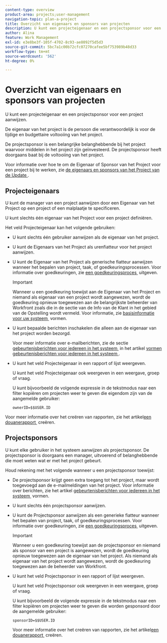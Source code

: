 ```yaml
---
content-type: overview
product-area: projects;user-management
navigation-topic: plan-a-project
title: Overzicht van eigenaars en sponsors van projecten
description: U kunt een projecteigenaar en een projectsponsor voor een project aanwijzen.
author: Alina
feature: Work Management
exl-id: e3e8be3f-105f-4702-8c93-ae8092f5d5d3
source-git-commit: 5bc7a1c00b72cfc07270cafee5bf753989b48d33
workflow-type: tm+mt
source-wordcount: '562'
ht-degree: 0%

---
```


# Overzicht van eigenaars en sponsors van projecten

<!-- Audited: 1/2024 -->

U kunt een projecteigenaar en een projectsponsor voor een project aanwijzen.

De eigenaar van het project is de persoon die verantwoordelijk is voor de tijdige en budgettaire voltooiing van het project.

De projectsponsor is een belangrijke belanghebbende bij het project waarvoor middelen in het project zijn geïnvesteerd. De projectsponsor heeft doorgaans baat bij de voltooiing van het project.

Voor informatie over hoe te om de Eigenaar of Sponsor van het Project voor een project bij te werken, zie [&#x200B; de eigenaars en sponsors van het Project van de Update &#x200B;](../../../manage-work/projects/planning-a-project/update-project-owners-and-sponsors.md).

## Projecteigenaars

U kunt de manager van een project aanwijzen door een Eigenaar van het Project op een project of een malplaatje te specificeren.

U kunt slechts één eigenaar van het Project voor een project definiëren.

Het veld Projecteigenaar kan het volgende gebruiken:

* U kunt slechts één gebruiker aanwijzen als de eigenaar van het project.
* U kunt de Eigenaars van het Project als urenfiatteur voor het project aanwijzen.
* U kunt de Eigenaar van het Project als generische fiatteur aanwijzen wanneer het bepalen van project, taak, of goedkeuringsprocessen. Voor informatie over goedkeuringen, zie [&#x200B; een goedkeuringsproces &#x200B;](../../../administration-and-setup/customize-workfront/configure-approval-milestone-processes/edit-an-approval-process.md) uitgeven.

  >[!IMPORTANT]
  >
  >Wanneer u een goedkeuring toewijst aan de Eigenaar van het Project en niemand als eigenaar van een project wordt aangewezen, wordt de goedkeuring opnieuw toegewezen aan de belangrijkste beheerder van Workfront zoals die in de sectie van de Info van de Klant in het gebied van de Opstelling wordt vermeld. Voor informatie, zie [&#x200B; basisinformatie voor uw systeem &#x200B;](../../../administration-and-setup/get-started-wf-administration/configure-basic-info.md) vormen.
  >


* U kunt bepaalde berichten inschakelen die alleen aan de eigenaar van het project worden bezorgd.

  Voor meer informatie over e-mailberichten, zie de sectie [&#x200B; gebeurtenisberichten voor iedereen in het systeem &#x200B;](../../../administration-and-setup/manage-workfront/emails/configure-event-notifications-for-everyone-in-the-system.md#modify) in het artikel [&#x200B; vormen gebeurtenisberichten voor iedereen in het systeem &#x200B;](../../../administration-and-setup/manage-workfront/emails/configure-event-notifications-for-everyone-in-the-system.md).

* U kunt het veld Projecteigenaar in een rapport of lijst weergeven.

  U kunt het veld Projecteigenaar ook weergeven in een weergave, groep of vraag.

  U kunt bijvoorbeeld de volgende expressie in de tekstmodus naar een filter kopiëren om projecten weer te geven die eigendom zijn van de aangemelde gebruiker:

  ```
  ownerID=$$USER.ID
  ```

Voor meer informatie over het creëren van rapporten, zie het artikel [&#x200B; een douanerapport &#x200B;](../../../reports-and-dashboards/reports/creating-and-managing-reports/create-custom-report.md) creëren.

<!--
<div data-mc-conditions="QuicksilverOrClassic.Draft mode">
<h2>Update the Project Owner of a project</h2>
<p>(NOTE: drafted and moved to its own article)</p>
<ol>
<li value="1">Go to the project you want to update.</li>
<li value="2"> Click <strong>Project Details</strong> in the left panel. </li>
<li value="3"> Click the <strong>Edit</strong> icon <img src="assets/qs-edit-icon.png"> in the upper-right corner of the Project Details area, then click <strong>Overview</strong>.  </li>
<li value="4"> <p>Specify the name of a user for the <strong>Project Owner</strong> field.</p> <p>Only active users can be specified as Project Owners.</p> </li>
<li value="5"> Click <strong>Save Changes</strong>. </li>
</ol>
</div>
-->

## Projectsponsors

U kunt elke gebruiker in het systeem aanwijzen als projectsponsor. De projectsponsor is doorgaans een manager, uitvoerend of belanghebbende die moet weten wat er met het project gebeurt.

Houd rekening met het volgende wanneer u een projectsponsor toewijst:

* De projectsponsor krijgt geen extra toegang tot het project, maar wordt toegevoegd aan de e-mailmeldingen van het project. Voor informatie over berichten, zie het artikel [&#x200B; gebeurtenisberichten voor iedereen in het systeem &#x200B;](../../../administration-and-setup/manage-workfront/emails/configure-event-notifications-for-everyone-in-the-system.md) vormen.

* U kunt slechts één projectsponsor aanwijzen.
* U kunt de Projectsponsor aanwijzen als een generieke fiatteur wanneer het bepalen van project, taak, of goedkeuringsprocessen. Voor informatie over goedkeuringen, zie [&#x200B; een goedkeuringsproces &#x200B;](../../../administration-and-setup/customize-workfront/configure-approval-milestone-processes/edit-an-approval-process.md) uitgeven.

  >[!IMPORTANT]
  >
  >Wanneer u een goedkeuring toewijst aan de projectsponsor en niemand als sponsor van een project is aangewezen, wordt de goedkeuring opnieuw toegewezen aan de eigenaar van het project. Als niemand als eigenaar van het project wordt aangewezen, wordt de goedkeuring toegewezen aan de beheerder van Workfront.

* U kunt het veld Projectsponsor in een rapport of lijst weergeven.

  U kunt het veld Projectsponsor ook weergeven in een weergave, groep of vraag.

  U kunt bijvoorbeeld de volgende expressie in de tekstmodus naar een filter kopiëren om projecten weer te geven die worden gesponsord door de aangemelde gebruiker:

  ```
  sponsorID=$$USER.ID
  ```



  Voor meer informatie over het creëren van rapporten, zie het artikel [&#x200B; een douanerapport &#x200B;](../../../reports-and-dashboards/reports/creating-and-managing-reports/create-custom-report.md) creëren.

<!--
<div data-mc-conditions="QuicksilverOrClassic.Draft mode">
<h2>Update the Project Sponsor of a project </h2>
<p>(NOTE: drafted and moved to its own article) </p>
<ol>
<li value="1">Go to the Project you want to update.</li>
<li value="2"> Click <strong>Project Details</strong> in the left panel. </li>
<li value="3"> Click the <strong>Edit</strong> icon <img src="assets/qs-edit-icon.png"> in the upper-right corner of the Project Details area, then click <strong>Overview</strong>.  </li>
<li value="4"> <p>Specify the name of a user for the <strong>Project Sponsor</strong> field.</p> <p>Only active users can be specified as Project Sponsors.</p> </li>
<li value="5"> Click <strong>Save Changes</strong>. </li>
</ol>
</div>
-->
